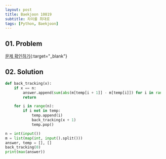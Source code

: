 ```yaml
---
layout: post
title: Baekjoon 10819
subtitle: 차이를 최대로
tags: [Python, Baekjoon]
---
```


## 01. Problem

[문제 확인하기](https://www.acmicpc.net/problem/10819){:target="_blank"}

## 02. Solution

```Python
def back_tracking(x):
    if x == n:
        answer.append(sum(abs(m[temp[i + 1]] - m[temp[i]]) for i in range(n - 1)))
        return

    for i in range(n):
        if i not in temp:
            temp.append(i)
            back_tracking(x + 1)
            temp.pop()

n = int(input())
m = list(map(int, input().split()))
answer, temp = [], []
back_tracking(0)
print(max(answer))
```
